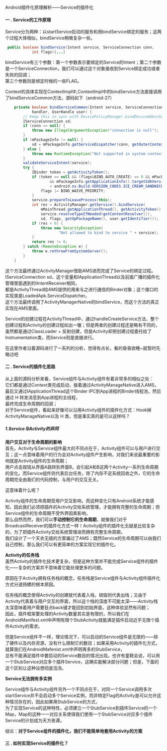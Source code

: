 Android插件化原理解析——Service的插件化
#### 一 . Service的工作原理
Service分为两种：以startService启动的服务和用bindService绑定的服务；这两个过程大体相似，bindService稍微复杂一些。<br>
```java
 public boolean bindService(Intent service, ServiceConnection conn,
            int flags){...} 
```
bindService有三个参数：第一个参数表示要绑定的Service的Intent；第二个参数是一个ServiceConnection，我们可以通过这个对象接收到Service绑定成功或者失败的回调；<br>
第三个参数则是绑定时候的一些FLAG。<br>

Context的具体实现在ContextImpl中,ContextImpl中的bindService方法直接调用了bindServiceCommon方法，源码如下（android-27）<br>
```java
    private boolean bindServiceCommon(Intent service, ServiceConnection conn, int flags, Handler
            handler, UserHandle user) {
        // Keep this in sync with DevicePolicyManager.bindDeviceAdminServiceAsUser.
        IServiceConnection sd;
        if (conn == null) {
            throw new IllegalArgumentException("connection is null");
        }
        if (mPackageInfo != null) {
            sd = mPackageInfo.getServiceDispatcher(conn, getOuterContext(), handler, flags);
        } else {
            throw new RuntimeException("Not supported in system context");
        }
        validateServiceIntent(service);
        try {
            IBinder token = getActivityToken();
            if (token == null && (flags&BIND_AUTO_CREATE) == 0 && mPackageInfo != null
                    && mPackageInfo.getApplicationInfo().targetSdkVersion
                    < android.os.Build.VERSION_CODES.ICE_CREAM_SANDWICH) {
                flags |= BIND_WAIVE_PRIORITY;
            }
            service.prepareToLeaveProcess(this);
            int res = ActivityManager.getService().bindService(
                mMainThread.getApplicationThread(), getActivityToken(), service,
                service.resolveTypeIfNeeded(getContentResolver()),
                sd, flags, getOpPackageName(), user.getIdentifier());
            if (res < 0) {
                throw new SecurityException(
                        "Not allowed to bind to service " + service);
            }
            return res != 0;
        } catch (RemoteException e) {
            throw e.rethrowFromSystemServer();
        }
    }
```
这个方法最终通过ActivityManager借助AMS进而完成了Service的绑定过程。IServiceConnection sd，这个变量和IApplicationThread以及前面广播的插件化管理里面遇到的IIntentReceiver相同，<br>
都是ActivityThread给AMS提供的用来与之进行通信的Binder对象；这个接口的实现类是LoadedApk.ServiceDispatcher。<br>
这个方法最终调用了ActivityManagerNative的bindService，而这个方法的真正实现在AMS里面。<br>

Service的创建过程在ActivityThread中，通过handleCreateService方法，整个创建过程和Activity的创建过程如出一辙；但是两者的创建过程还是略有不同的，<br>
虽然都是通过ClassLoader + 反射创建，但是Activity却把创建过程委托给了Instrumentation类，而Service则是直接进行。<br>

在这里作者沿着源码进行了一系列的分析，觉得有点长，看的昏昏欲睡~就暂时先略过吧<br>

#### 二 . Service的插件化思路
从上面的源码分析来看，Service组件与Activity组件有着非常多的相似之处：<br>
它们都是通过Context类完成启动，接着通过ActivityManageNative进入AMS，最后又通过IApplicationThread这个Binder IPC到App进程的Binder线程池，然后通过 H 转发消息到App进程的主线程，<br>
最终完成生命周期的回调；<br>
对于Service组件，看起来好像可以沿用Activity组件的插件化方式：Hook掉ActivityManageNative以及 H 类，但是事实真的是可以这样吗？<br>

##### 1.Service与Activity的异同

**用户交互对于生命周期的影响**<br>
首先，Activity与Service组件最大的不同点在于，Activity组件可以与用户进行交互；这一点意味着用户的行为会对Activity组件产生影响，对我们来说最重要的影响就是Activity组件的生命周期；<br>
用户点击按钮从界面A跳转到界面B，会引起A和B这两个Activity一系列生命周期的变化。而Service组件则代表后台任务，除了内存不足系统回收之外，它的生命周期完全由我们的代码控制，与用户的交互无关。<br>

这意味着什么呢？<br>

Activity组件的生命周期受用户交互影响，而这种变化只有Android系统才能感知，因此我们必须把插件的Activity交给系统管理，才能拥有完整的生命周期；但Service组件的生命周期不受外界因素影响，<br>
那么自然而然，我们可以**手动控制它的生命周期**，就像我们对于BroadcastReceiver的插件化方式一样！Activity组件的插件化无疑是比较复杂的，为了把插件Activity交给系统管理进而拥有完整生命周期，<br>
我们设计了一个天衣无缝的方案骗过了AMS；既然Service的生命周期可以由我们自己控制，那么我们可以有更简单的方案实现它的插件化。<br>

**Activity的任务栈**<br>
虽然Activity的插件化技术更复杂，但是这种方案并不能完成Service组件的插件化——复杂的方案并不意味着它能处理更多的问题。<br>

原因在于Activity拥有任务栈的概念，任务栈是Service组件与Activity组件插件化方式分道扬镳的根本原因。<br>

任务栈的概念使得Activtiy的创建就代表着入栈，销毁则代表出栈；又由于Activity代表着与用户交互的界面，所以这个栈的深度不可能太深——Activity栈太深意味着用户需要狂点back键才能回到初始界面，这种体验显然有问题；<br>
因此，插件框架要处理的Activity数量其实是有限的，所以我们在AndroidManifest.xml中声明有限个StubActivity就能满足插件启动近乎无限个插件Activity的需求。<br>

但是Service组件不一样，理论情况下，可以启动的Service组件是无限的——除了硬件以及内存资源，没有什么限制它的数目；如果采用Activity的插件化方式，就算我们在AndroidMafenist.xml中声明再多的StubService，<br>
总有不能满足插件中要启动的Service数目的情况出现。也许有童鞋会说，可以用一个StubService对应多个插件Service，这确实能解决部分问题；但是，下面的这个区别让这种设想彻底泡汤。<br>

**Service无法拥有多实例**<br>

Service组件与Activity组件另外一个不同点在于，对同一个Service调用多次startService并不会启动多个Service实例，而非特定Flag的Activity是可以允许这种情况存在的，因此如果用StubService的方式，<br>
为了实现Service的这种特性，必须建立一个StubService到插件Service的一个Map，Map的这种一一对应关系使得我们使用一个StubService对应多个插件Service的计划成为天方夜谭。<br>

结论：**对于Service组件的插件化，我们不能简单地套用Activity的方案**

#### 三 . 如何实现Service的插件化？















